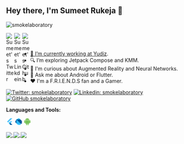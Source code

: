 ## Hey there, I'm Sumeet Rukeja 👋

<p align="left"> <img src="https://komarev.com/ghpvc/?username=smokelaboratory&label=Views&color=blue&style=plastic" alt="smokelaboratory" /> </p>

<a href="https://twitter.com/smokelaboratory">
  <img align="left" alt="Sumeet's Twitter" width="22px" src="https://cdn.jsdelivr.net/npm/simple-icons@v3/icons/twitter.svg" />
</a>
<a href="https://in.linkedin.com/in/sumeet-rukeja-7a9b5711b">
  <img align="left" alt="Sumeet's Linkdein" width="22px" src="https://cdn.jsdelivr.net/npm/simple-icons@v3/icons/linkedin.svg" />
</a>
<a href="https://github.com/smokelaboratory">
  <img align="left" alt="Sumeet's Github" width="22px" src="https://cdn.jsdelivr.net/npm/simple-icons@v3/icons/github.svg" />

<br/>
<br/>



- 💼 I’m currently working at [Yudiz](https://www.yudiz.com/).
- 🔍 I’m exploring Jetpack Compose and KMM.
- 🤩 I'm curious about Augmented Reality and Neural Networks.
- 💬 Ask me about Android or Flutter.
- ❤️ I'm a F.R.I.E.N.D.S fan and a Gamer.

[![Twitter: smokelaboratory](https://img.shields.io/twitter/follow/smokelaboratory?style=social)](https://twitter.com/smokelaboratory)
[![Linkedin: smokelaboratory](https://img.shields.io/badge/-imthepk-blue?style=flat-square&logo=Linkedin&logoColor=white&link=https://in.linkedin.com/in/sumeet-rukeja-7a9b5711b/)](https://in.linkedin.com/in/sumeet-rukeja-7a9b5711b)
[![GitHub smokelaboratory](https://img.shields.io/github/followers/smokelaboratory?label=follow&style=social)](https://github.com/smokelaboratory)


**Languages and Tools:**

<code><img height="20" src="https://raw.githubusercontent.com/github/explore/80688e429a7d4ef2fca1e82350fe8e3517d3494d/topics/flutter/flutter.png"></code>
<code><img height="20" src="https://raw.githubusercontent.com/github/explore/80688e429a7d4ef2fca1e82350fe8e3517d3494d/topics/dart/dart.png"></code>
<code><img height="20" src="https://raw.githubusercontent.com/github/explore/80688e429a7d4ef2fca1e82350fe8e3517d3494d/topics/android/android.png"></code> 

<a href="https://github.com/smokelaboratory">
  <img align="center" src="https://github-readme-stats.vercel.app/api/top-langs/?username=smokelaboratory&theme=light&hide_langs_below=1" />
</a>

<a href="https://github.com/smokelaboratory/fludo">
  <img align="center" src="https://github-readme-stats.vercel.app/api/pin/?username=smokelaboratory&repo=fludo&theme=light" />
</a>
<a href="https://github.com/smokelaboratory/Flutter-UI-clones">
  <img align="center" src="https://github-readme-stats.vercel.app/api/pin/?username=smokelaboratory&repo=Flutter-UI-clones&theme=light" />
</a>
